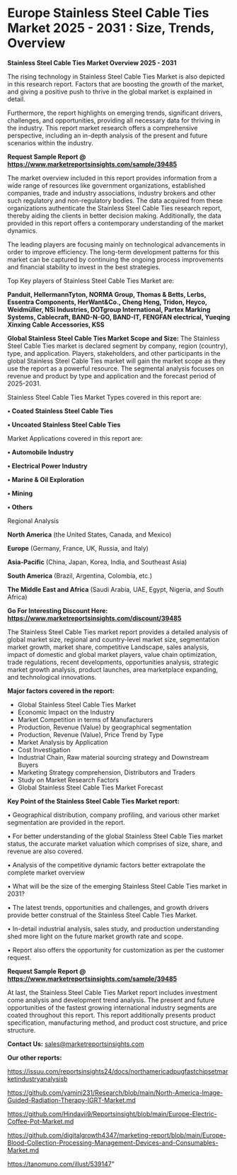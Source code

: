 # Europe Stainless Steel Cable Ties Market 2025 - 2031 : Size, Trends, Overview

<Strong> Stainless Steel Cable Ties Market Overview 2025 - 2031</strong>

The rising technology in Stainless Steel Cable Ties Market is also depicted in this research report. Factors that are boosting the growth of the market, and giving a positive push to thrive in the global market is explained in detail.

Furthermore, the report highlights on emerging trends, significant drivers, challenges, and opportunities, providing all necessary data for thriving in the industry. This report market research offers a comprehensive perspective, including an in-depth analysis of the present and future scenarios within the industry.

<strong>Request Sample Report @ <a href=https://www.marketreportsinsights.com/sample/39485>https://www.marketreportsinsights.com/sample/39485</a></strong>

The market overview included in this report provides information from a wide range of resources like government organizations, established companies, trade and industry associations, industry brokers and other such regulatory and non-regulatory bodies. The data acquired from these organizations authenticate the Stainless Steel Cable Ties research report, thereby aiding the clients in better decision making. Additionally, the data provided in this report offers a contemporary understanding of the market dynamics.

The leading players are focusing mainly on technological advancements in order to improve efficiency. The long-term development patterns for this market can be captured by continuing the ongoing process improvements and financial stability to invest in the best strategies.

Top Key players of Stainless Steel Cable Ties Market are:

<strong>Panduit, HellermannTyton, NORMA Group, Thomas & Betts, Lerbs, Essentra Components, HerWant&Co., Cheng Heng, Tridon, Heyco, Weidmüller, NSi Industries, DOTgroup International, Partex Marking Systems, Cablecraft, BAND-N-GO, BAND-IT, FENGFAN electrical, Yueqing Xinxing Cable Accessories, KSS</strong>

<strong><b>Global Stainless Steel Cable Ties Market Scope and Size:</b></strong>
The Stainless Steel Cable Ties market is declared segment by company, region (country), type, and application. Players, stakeholders, and other participants in the global Stainless Steel Cable Ties market will gain the market scope as they use the report as a powerful resource. The segmental analysis focuses on revenue and product by type and application and the forecast period of 2025-2031.

Stainless Steel Cable Ties Market Types covered in this report are:

<strong>•  Coated Stainless Steel Cable Ties

•  Uncoated Stainless Steel Cable Ties</strong>

Market Applications covered in this report are:

<strong>•  Automobile Industry

•  Electrical Power Industry

•  Marine & Oil Exploration

•  Mining

•  Others</strong> 

Regional Analysis

<strong>North America</strong> (the United States, Canada, and Mexico)

<strong>Europe</strong> (Germany, France, UK, Russia, and Italy)

<strong>Asia-Pacific</strong> (China, Japan, Korea, India, and Southeast Asia)

<strong>South America</strong> (Brazil, Argentina, Colombia, etc.)

<strong>The Middle East and Africa</strong> (Saudi Arabia, UAE, Egypt, Nigeria, and South Africa)

<strong>Go For Interesting Discount Here: <a href=https://www.marketreportsinsights.com/discount/39485>https://www.marketreportsinsights.com/discount/39485</a></strong>

The Stainless Steel Cable Ties market report provides a detailed analysis of global market size, regional and country-level market size, segmentation market growth, market share, competitive Landscape, sales analysis, impact of domestic and global market players, value chain optimization, trade regulations, recent developments, opportunities analysis, strategic market growth analysis, product launches, area marketplace expanding, and technological innovations.

<strong><b>Major factors covered in the report:</b></strong>
<ul>
  <li>Global Stainless Steel Cable Ties Market </li>
  <li>Economic Impact on the Industry</li>
  <li>Market Competition in terms of Manufacturers</li>
  <li>Production, Revenue (Value) by geographical segmentation</li>
  <li>Production, Revenue (Value), Price Trend by Type</li>
  <li>Market Analysis by Application</li>
  <li>Cost Investigation</li>
  <li>Industrial Chain, Raw material sourcing strategy and Downstream Buyers</li>
  <li>Marketing Strategy comprehension, Distributors and Traders</li>
  <li>Study on Market Research Factors</li>
  <li>Global Stainless Steel Cable Ties Market Forecast</li>
</ul>

<strong><b>Key Point of the Stainless Steel Cable Ties Market report:</b></strong>

• Geographical distribution, company profiling, and various other market segmentation are provided in the report.

• For better understanding of the global Stainless Steel Cable Ties market status, the accurate market valuation which comprises of size, share, and revenue are also covered.

• Analysis of the competitive dynamic factors better extrapolate the complete market overview

• What will be the size of the emerging Stainless Steel Cable Ties market in 2031?

• The latest trends, opportunities and challenges, and growth drivers provide better construal of the Stainless Steel Cable Ties Market.

• In-detail industrial analysis, sales study, and production understanding shed more light on the future market growth rate and scope.

• Report also offers the opportunity for customization as per the customer request.

<strong>Request Sample Report @ <a href=https://www.marketreportsinsights.com/sample/39485>https://www.marketreportsinsights.com/sample/39485</a></strong>

At last, the Stainless Steel Cable Ties Market report includes investment come analysis and development trend analysis. The present and future opportunities of the fastest growing international industry segments are coated throughout this report. This report additionally presents product specification, manufacturing method, and product cost structure, and price structure.

<strong>Contact Us:</strong>
sales@marketreportsinsights.com

<strong>Our other reports:</strong>

<a href=https://issuu.com/reportsinsights24/docs/northamericadpugfastchipsetmarketindustryanalysisb>https://issuu.com/reportsinsights24/docs/northamericadpugfastchipsetmarketindustryanalysisb</a>

<a href=https://github.com/yamini231/Research/blob/main/North-America-Image-Guided-Radiation-Therapy-IGRT-Market.md>https://github.com/yamini231/Research/blob/main/North-America-Image-Guided-Radiation-Therapy-IGRT-Market.md</a>

<a href=https://github.com/Hindavii9/Reportsinsight/blob/main/Europe-Electric-Coffee-Pot-Market.md>https://github.com/Hindavii9/Reportsinsight/blob/main/Europe-Electric-Coffee-Pot-Market.md</a>

<a href=https://github.com/digitalgrowth4347/marketing-report/blob/main/Europe-Blood-Collection-Processing-Management-Devices-and-Consumables-Market.md>https://github.com/digitalgrowth4347/marketing-report/blob/main/Europe-Blood-Collection-Processing-Management-Devices-and-Consumables-Market.md</a>

<a href=https://tanomuno.com/illust/539147>https://tanomuno.com/illust/539147</a>"

